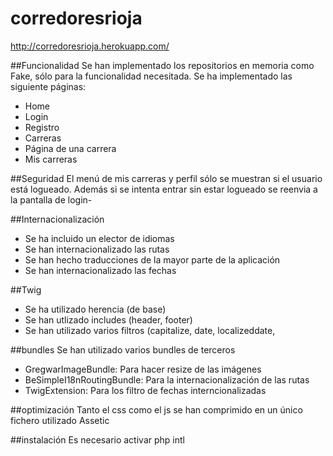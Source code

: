 corredoresrioja
====================

http://corredoresrioja.herokuapp.com/


##Funcionalidad
Se han implementado los repositorios en memoria como Fake, sólo para la funcionalidad necesitada.
Se ha implementado las siguiente páginas:
- Home
- Login
- Registro
- Carreras
- Página de una carrera
- Mis carreras

##Seguridad
El menú de mis carreras y perfil sólo se muestran si el usuario está logueado. Además si se intenta entrar sin estar logueado se reenvia a la pantalla de login-

##Internacionalización
- Se ha incluido un elector de idiomas
- Se han internacionalizado las rutas
- Se han hecho traducciones de la mayor parte de la aplicación
- Se han internacionalizado las fechas

##Twig
- Se ha utilizado herencia (de base)
- Se han utlizado includes (header, footer)
- Se han utilizado varios filtros (capitalize, date, localizeddate, 

##bundles
Se han utilizado varios bundles de terceros
- GregwarImageBundle: Para hacer resize de las imágenes
- BeSimpleI18nRoutingBundle: Para la internacionalización de las rutas
- TwigExtension: Para los filtro de fechas interncionalizadas

##optimización
Tanto el css como el js se han comprimido en un único fichero utilizado Assetic

##instalación
Es necesario activar php intl

